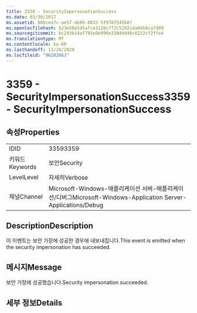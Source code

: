 ```yaml
---
title: 3359 - SecurityImpersonationSuccess
ms.date: 03/30/2017
ms.assetid: 80bcea7c-ae57-4b89-8032-5f9787545b07
ms.openlocfilehash: 523e58e545afce3120c7f2c5202cda04b8ca7d89
ms.sourcegitcommit: bc293b14af795e0e999e3304dd40c0222cf2ffe4
ms.translationtype: MT
ms.contentlocale: ko-KR
ms.lasthandoff: 11/26/2020
ms.locfileid: "96282663"
---
```

# <a name="3359---securityimpersonationsuccess"></a><span data-ttu-id="cefe1-102">3359 - SecurityImpersonationSuccess</span><span class="sxs-lookup"><span data-stu-id="cefe1-102">3359 - SecurityImpersonationSuccess</span></span>

## <a name="properties"></a><span data-ttu-id="cefe1-103">속성</span><span class="sxs-lookup"><span data-stu-id="cefe1-103">Properties</span></span>  
  
|||  
|-|-|  
|<span data-ttu-id="cefe1-104">ID</span><span class="sxs-lookup"><span data-stu-id="cefe1-104">ID</span></span>|<span data-ttu-id="cefe1-105">3359</span><span class="sxs-lookup"><span data-stu-id="cefe1-105">3359</span></span>|  
|<span data-ttu-id="cefe1-106">키워드</span><span class="sxs-lookup"><span data-stu-id="cefe1-106">Keywords</span></span>|<span data-ttu-id="cefe1-107">보안</span><span class="sxs-lookup"><span data-stu-id="cefe1-107">Security</span></span>|  
|<span data-ttu-id="cefe1-108">Level</span><span class="sxs-lookup"><span data-stu-id="cefe1-108">Level</span></span>|<span data-ttu-id="cefe1-109">자세히</span><span class="sxs-lookup"><span data-stu-id="cefe1-109">Verbose</span></span>|  
|<span data-ttu-id="cefe1-110">채널</span><span class="sxs-lookup"><span data-stu-id="cefe1-110">Channel</span></span>|<span data-ttu-id="cefe1-111">Microsoft-Windows-애플리케이션 서버-애플리케이션/디버그</span><span class="sxs-lookup"><span data-stu-id="cefe1-111">Microsoft-Windows-Application Server-Applications/Debug</span></span>|  
  
## <a name="description"></a><span data-ttu-id="cefe1-112">Description</span><span class="sxs-lookup"><span data-stu-id="cefe1-112">Description</span></span>  

 <span data-ttu-id="cefe1-113">이 이벤트는 보안 가장에 성공한 경우에 내보내집니다.</span><span class="sxs-lookup"><span data-stu-id="cefe1-113">This event is emitted when the security impersonation has succeeded.</span></span>  
  
## <a name="message"></a><span data-ttu-id="cefe1-114">메시지</span><span class="sxs-lookup"><span data-stu-id="cefe1-114">Message</span></span>  

 <span data-ttu-id="cefe1-115">보안 가장에 성공했습니다.</span><span class="sxs-lookup"><span data-stu-id="cefe1-115">Security impersonation succeeded.</span></span>  
  
## <a name="details"></a><span data-ttu-id="cefe1-116">세부 정보</span><span class="sxs-lookup"><span data-stu-id="cefe1-116">Details</span></span>
